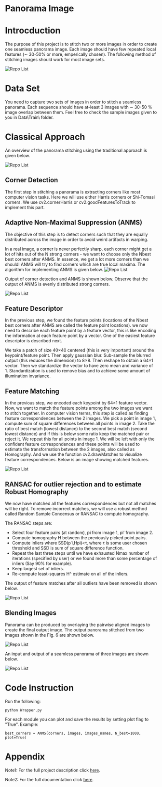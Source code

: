 # Panorama Image


# Introcduction

The purpose of this project is to stitch two or more images in order to create one seamless panorama image. Each image should have few repeated local features (∼ 30-50% or more, emperically chosen). The following method of stitching images should work for most image sets.

![Repo List](figures/head.png)

# Data Set

You need to capture two sets of images in order to stitch a seamless panorama. Each sequence should have at-least 3 images with ∼ 30-50 % image overlap between them. Feel free to check the sample images given to you in Data\Train\ folder.


# Classical Approach

An overview of the panorama stitching using the traditional approach is given below.

![Repo List](figures/over.png)

## Corner Detection

The first step in stitching a panorama is extracting corners like most computer vision tasks. Here we will use either Harris corners or Shi-Tomasi corners. We use cv2.cornerHarris or cv2.goodFeaturesToTrack to implement this part.

## Adaptive Non-Maximal Suppression (ANMS)
The objective of this step is to detect corners such that they are equally distributed across the image in order to avoid weird artifacts in warping.

In a real image, a corner is never perfectly sharp, each corner might get a lot of hits out of the N strong corners - we want to choose only the Nbest best corners after ANMS. In essence, we get a lot more corners than we should! ANMS will try to find corners which are true local maxima. The algorithm for implementing ANMS is given below.
![Repo List](figures/ANMS.png)


Output of corner detection and ANMS is shown below. Observe that the output of ANMS is evenly distributed strong corners.

![Repo List](figures/ANMSout.png)

## Feature Descriptor

In the previous step, we found the feature points (locations of the Nbest best corners after ANMS are called the feature point locations). we now need to describe each feature point by a feature vector, this is like encoding the information at each feature point by a vector. One of the easiest feature descriptor is described next.

We take a patch of size 40×40 centered (this is very important) around the keypoint/feature point. Then apply gaussian blur. Sub-sample the blurred output (this reduces the dimension) to 8×8. Then reshape to obtain a 64×1 vector. Then we standardize the vector to have zero mean and variance of 1. Standardization is used to remove bias and to achieve some amount of illumination invariance.

## Feature Matching

In the previous step, we encoded each keypoint by 64×1 feature vector. Now, we want to match the feature points among the two images we want to stitch together. In computer vision terms, this step is called as finding feature correspondences between the 2 images. We pick a point in image 1, compute sum of square differences between all points in image 2. Take the ratio of best match (lowest distance) to the second best match (second lowest distance) and if this is below some ratio keep the matched pair or reject it. We repeat this for all points in image 1. We will be left with only the confident feature correspondences and these points will be used to estimate the transformation between the 2 images, also called as Homography. And we use the function cv2.drawMatches to visualize feature correspondences. Below is an image showing matched features.

![Repo List](figures/match.png)

## RANSAC for outlier rejection and to estimate Robust Homography

We now have matched all the features correspondences but not all matches will be right. To remove incorrect matches, we will use a robust method called Random Sample Concensus or RANSAC to compute homography.

The RANSAC steps are:

- Select four feature pairs (at random), pi from image 1, pi′ from image 2.
- Compute homography H between the previously picked point pairs.
- Compute inliers where SSD(p′i,Hpi)<τ, where τ is some user chosen threshold and SSD is sum of square difference function.
- Repeat the last three steps until we have exhausted Nmax number of iterations (specified by user) or we found more than some percentage of inliers (Say 90% for example).
- Keep largest set of inliers.
- Re-compute least-squares H^ estimate on all of the inliers.

The output of feature matches after all outliers have been removed is shown below.

![Repo List](figures/fmatch.png)

## Blending Images

Panorama can be produced by overlaying the pairwise aligned images to create the final output image. The output panorama stitched from two images shown in the Fig. 6 are shown below.


![Repo List](figures/fp.png)


An input and output of a seamless panorama of three images are shown below.


![Repo List](figures/final.png)


# Code Instruction

Run the following:

```shell
python Wrapper.py
```
For each module you can plot and save the results by setting plot flag to "True". Example:


```shell
best_corners = ANMS(corners, images, images_names, N_best=1000, plot=True)
```

# Appendix

Note1: For the full project description click [here](https://cmsc733.github.io/2020/proj/p1/).

Note2: For the full documentation click [here](https://drive.google.com/file/d/1iTwwbpsigVVUsQp9jhI822-1nBH712oo/view?usp=sharing).

